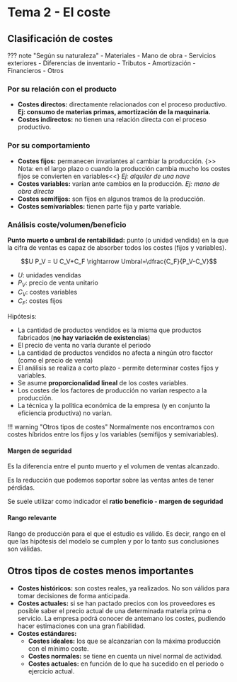 # Tema 2 - El coste

## Clasificación de costes

??? note "Según su naturaleza"
    - Materiales
    - Mano de obra
    - Servicios exteriores
    - Diferencias de inventario
    - Tributos
    - Amortización
    - Financieros
    - Otros

### Por su relación con el producto

- **Costes directos:** directamente relacionados con el proceso productivo. **Ej: consumo de materias primas, amortización de la maquinaria.**
- **Costes indirectos:** no tienen una relación directa con el proceso productivo.

### Por su comportamiento

- **Costes fijos:** permanecen invariantes al cambiar la producción. {>> Nota: en el largo plazo o cuando la producción cambia mucho los costes fijos se convierten en variables<<} *Ej: alquiler de una nave*
- **Costes variables:** varían ante cambios en la producción. *Ej: mano de obra directa*
- **Costes semifijos:** son fijos en algunos tramos de la producción.
- **Costes semivariables:** tienen parte fija y parte variable.

### Análisis coste/volumen/beneficio

**Punto muerto o umbral de rentabilidad:** punto (o unidad vendida) en la que la cifra de ventas es capaz de absorber todos los costes (fijos y variables).

$$U P_V = U C_V+C_F \rightarrow Umbral=\dfrac{C_F}{P_V-C_V}$$

- $U:$ unidades vendidas
- $P_V:$ precio de venta unitario
- $C_V:$ costes variables
- $C_F:$ costes fijos

Hipótesis:

- La cantidad de productos vendidos es la misma que productos fabricados (**no hay variación de existencias**)
- El precio de venta no varía durante el periodo
- La cantidad de productos vendidos no afecta a ningún otro facctor (como el precio de venta)
- El análisis se realiza a corto plazo - permite determinar costes fijos y variables.
- Se asume **proporcionalidad lineal** de los costes variables.
- Los costes de los factores de producción no varían respecto a la producción.
- La técnica y la política económica de la empresa (y en conjunto la eficiencia productiva) no varían.

!!! warning "Otros tipos de costes"
    Normalmente nos encontramos con costes híbridos entre los fijos y los variables (semifijos y semivariables).

#### Margen de seguridad

Es la diferencia entre el punto muerto y el volumen de ventas alcanzado.

Es la reducción que podemos soportar sobre las ventas antes de tener pérdidas.

Se suele utilizar como indicador el **ratio beneficio - margen de seguridad**

#### Rango relevante

Rango de producción para el que el estudio es válido. Es decir, rango en el que las hipótesis del modelo se cumplen y por lo tanto sus conclusiones son válidas.

## Otros tipos de costes menos importantes

- **Costes históricos:** son costes reales, ya realizados. No son válidos para tomar decisiones de forma anticipada.
- **Costes actuales:** si se han pactado precios con los proveedores es posible saber el precio actual de una determinada materia prima o servicio. La empresa podrá conocer de antemano los costes, pudiendo hacer estimaciones con una gran fiabilidad.
- **Costes estándares:**
    - **Costes ideales:** los que se alcanzarían con la máxima producción con el mínimo coste.
    - **Costes normales:** se tiene en cuenta un nivel normal de actividad.
    - **Costes actuales:** en función de lo que ha sucedido en el periodo o ejercicio actual.
